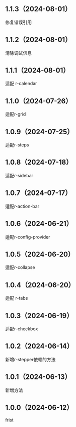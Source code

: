 ## 1.1.3（2024-08-01）
修复错误引用
## 1.1.2（2024-08-01）
清除调试信息
## 1.1.1（2024-08-01）
适配 r-calendar
## 1.1.0（2024-07-26）
适配r-grid
## 1.0.9（2024-07-25）
适配r-steps
## 1.0.8（2024-07-18）
适配r-sidebar
## 1.0.7（2024-07-17）
适配r-action-bar
## 1.0.6（2024-06-21）
适配r-config-provider
## 1.0.5（2024-06-20）
适配r-collapse
## 1.0.4（2024-06-20）
适配 r-tabs
## 1.0.3（2024-06-19）
适配r-checkbox
## 1.0.2（2024-06-14）
新增r-stepper依赖的方法
## 1.0.1（2024-06-13）
新增方法
## 1.0.0（2024-06-12）
frist
